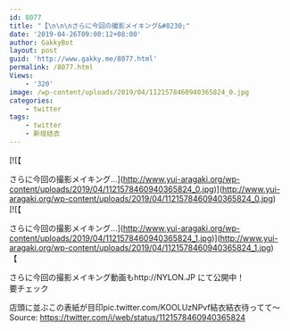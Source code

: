 ```yaml
---
id: 8077
title: "【\n\n\nさらに今回の撮影メイキング&#8230;"
date: '2019-04-26T09:00:12+08:00'
author: GakkyBot
layout: post
guid: 'http://www.gakky.me/8077.html'
permalink: /8077.html
Views:
    - '320'
image: /wp-content/uploads/2019/04/1121578460940365824_0.jpg
categories:
    - twitter
tags:
    - twitter
    - 新垣结衣
---
```


[![【


さらに今回の撮影メイキング...](http://www.yui-aragaki.org/wp-content/uploads/2019/04/1121578460940365824_0.jpg)](http://www.yui-aragaki.org/wp-content/uploads/2019/04/1121578460940365824_0.jpg)  
[![【


さらに今回の撮影メイキング...](http://www.yui-aragaki.org/wp-content/uploads/2019/04/1121578460940365824_1.jpg)](http://www.yui-aragaki.org/wp-content/uploads/2019/04/1121578460940365824_1.jpg)  
【

さらに今回の撮影メイキング動画もhttp://NYLON.JP にて公開中！  
要チェック

店頭に並ぶこの表紙が目印pic.twitter.com/KOOLUzNPvf結衣結衣待ってて～  
Source: <https://twitter.com/i/web/status/1121578460940365824>